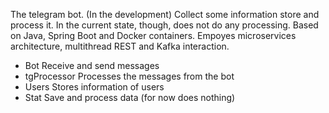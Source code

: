 The telegram bot. 
(In the development)
Collect some information store and process it. In the current state, though, does not do any processing.
Based on Java, Spring Boot and Docker containers.
Empoyes microservices architecture, multithread REST and Kafka interaction. 

- Bot
    Receive and send messages
- tgProcessor
    Processes the messages from the bot
- Users
    Stores information of users
- Stat
    Save and process data (for now does nothing)
